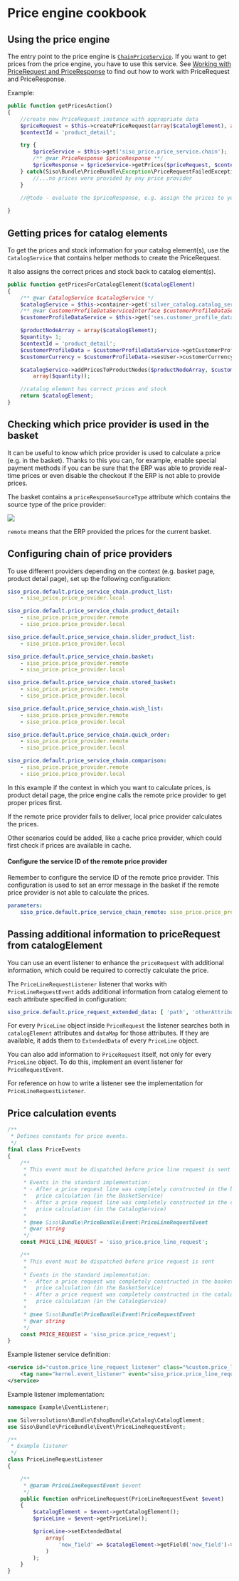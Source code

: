 # Price engine cookbook

## Using the price engine

The entry point to the price engine is [`ChainPriceService`](../price_engine_api/price_engine_services/chainpriceservice/chainpriceservice.md).
If you want to get prices from the price engine, you have to use this service.
See [Working with PriceRequest and PriceResponse](recipe_how_to_work_with_pricerequest_and_priceresponse.md) to find out how to work with PriceRequest and PriceResponse.

Example:

``` php
public function getPricesAction()
{
    //create new PriceRequest instance with appropriate data
    $priceRequest = $this->createPriceRequest(array($catalogElement), array(1));
    $contextId = 'product_detail';

    try {
        $priceService = $this->get('siso_price.price_service.chain');
        /** @var PriceResponse $priceResponse **/
        $priceResponse = $priceService->getPrices($priceRequest, $contextId);
    } catch(Siso\Bundle\PriceBundle\Exception\PriceRequestFailedException $e) {
        //...no prices were provided by any price provider
    }

    //@todo - evaluate the $priceResponse, e.g. assign the prices to your catalog element
    
}
```

## Getting prices for catalog elements

To get the prices and stock information for your catalog element(s),
use the `CatalogService` that contains helper methods to create the PriceRequest.

It also assigns the correct prices and stock back to catalog element(s).

``` php
public function getPricesForCatalogElement($catalogElement)
{
    /** @var CatalogService $catalogService */
    $catalogService = $this->container->get('silver_catalog.catalog_service');
    /** @var CustomerProfileDataServiceInterface $customerProfileDataService */
    $customerProfileDataService = $this->get('ses.customer_profile_data.ez_erp');

    $productNodeArray = array($catalogElement);
    $quantity= 1;
    $contextId = 'product_detail';
    $customerProfileData = $customerProfileDataService->getCustomerProfileData();
    $customerCurrency = $customerProfileData->sesUser->customerCurrency;

    $catalogService->addPricesToProductNodes($productNodeArray, $customerCurrency, $contextId,
        array($quantity));

    //catalog element has correct prices and stock
    return $catalogElement;
}
```

## Checking which price provider is used in the basket

It can be useful to know which price provider is used to calculate a price (e.g. in the basket).
Thanks to this you can, for example, enable special payment methods if you can be sure that the ERP was able to provide real-time prices
or even disable the checkout if the ERP is not able to provide prices. 

The basket contains a `priceResponseSourceType` attribute which contains the source type of the price provider:

![](../../img/price_engine_2.png)

`remote` means that the ERP provided the prices for the current basket. 

## Configuring chain of price providers

To use different providers depending on the context (e.g. basket page, product detail page), set up the following configuration:

``` yaml
siso_price.default.price_service_chain.product_list:
    - siso_price.price_provider.local

siso_price.default.price_service_chain.product_detail:
    - siso_price.price_provider.remote
    - siso_price.price_provider.local

siso_price.default.price_service_chain.slider_product_list:
    - siso_price.price_provider.local

siso_price.default.price_service_chain.basket:
    - siso_price.price_provider.remote
    - siso_price.price_provider.local

siso_price.default.price_service_chain.stored_basket:
    - siso_price.price_provider.remote
    - siso_price.price_provider.local

siso_price.default.price_service_chain.wish_list:
    - siso_price.price_provider.remote
    - siso_price.price_provider.local

siso_price.default.price_service_chain.quick_order:
    - siso_price.price_provider.remote
    - siso_price.price_provider.local

siso_price.default.price_service_chain.comparison:
    - siso_price.price_provider.remote
    - siso_price.price_provider.local
```

In this example if the context in which you want to calculate prices, is product detail page,
the price engine calls the remote price provider to get proper prices first.

If the remote price provider fails to deliver, local price provider calculates the prices.

Other scenarios could be added, like a cache price provider, which could first check if prices are available in cache.

#### Configure the service ID of the remote price provider

Remember to configure the service ID of the remote price provider.
This configuration is used to set an error message in the basket if the remote price provider is not able to calculate the prices.

``` yaml
parameters:
    siso_price.default.price_service_chain_remote: siso_price.price_provider.remote
```

## Passing additional information to priceRequest from catalogElement

You can use an event listener to enhance the `priceRequest` with additional information,
which could be required to correctly calculate the price.

The `PriceLineRequestListener` listener that works with `PriceLineRequestEvent` adds additional information from catalog element to each attribute specified in configuration:

``` yaml
siso_price.default.price_request_extended_data: [ 'path', 'otherAttribute']
```

For every `PriceLine` object inside `PriceRequest` the listener searches both in `catalogElement` attributes and `dataMap` for those attributes.
If they are available, it adds them to `ExtendedData` of every `PriceLine` object.

You can also add information to `PriceRequest` itself, not only for every `PriceLine` object.
To do this, implement an event listener for `PriceRequestEvent`.

For reference on how to write a listener see the implementation for `PriceLineRequestListener`.

## Price calculation events

``` php
/**
 * Defines constants for price events.
 */
final class PriceEvents
{
    /**
     * This event must be dispatched before price line request is sent
     *
     * Events in the standard implementation:
     * - After a price request line was completely constructed in the basket
     *   price calculation (in the BasketService)
     * - After a price request line was completely constructed in the catalog
     *   price calculation (in the CatalogService)
     *
     * @see Siso\Bundle\PriceBundle\Event\PriceLineRequestEvent
     * @var string
     */
    const PRICE_LINE_REQUEST = 'siso_price.price_line_request';

    /**
     * This event must be dispatched before price request is sent
     *
     * Events in the standard implementation:
     * - After a price request was completely constructed in the basket
     *   price calculation (in the BasketService)
     * - After a price request was completely constructed in the catalog
     *   price calculation (in the CatalogService)
     *
     * @see Siso\Bundle\PriceBundle\Event\PriceRequestEvent
     * @var string
     */
    const PRICE_REQUEST = 'siso_price.price_request';
}
```

Example listener service definition:

``` xml
<service id="custom.price_line_request_listener" class="%custom.price_line_request_listener.class%">
    <tag name="kernel.event_listener" event="siso_price.price_line_request" method="onPriceLineRequest" />
</service>
```

Example listener implementation:

``` php
namespace Example\EventListener;

use Silversolutions\Bundle\EshopBundle\Catalog\CatalogElement;
use Siso\Bundle\PriceBundle\Event\PriceLineRequestEvent;

/**
 * Example listener
 */
class PriceLineRequestListener
{

    /**
     * @param PriceLineRequestEvent $event
     */
    public function onPriceLineRequest(PriceLineRequestEvent $event)
    {
        $catalogElement = $event->getCatalogElement();
        $priceLine = $event->getPriceLine();

        $priceLine->setExtendedData(
            array(
                'new_field' => $catalogElement->getField('new_field')->toString(),
            )
        );
    }
}
```
